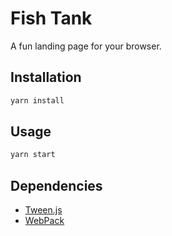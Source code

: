 # Fish Tank

A fun landing page for your browser.

## Installation

```bash
yarn install
```

## Usage

```bash
yarn start
```

## Dependencies
- [Tween.js](https://github.com/tweenjs/tween.js)
- [WebPack](https://webpack.js.org/)